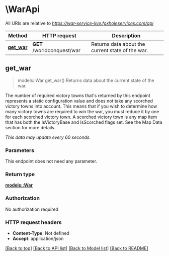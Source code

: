 # \WarApi

All URIs are relative to *https://war-service-live.foxholeservices.com/api*

Method | HTTP request | Description
------------- | ------------- | -------------
[**get_war**](WarApi.md#get_war) | **GET** /worldconquest/war | Returns data about the current state of the war.



## get_war

> models::War get_war()
Returns data about the current state of the war.

<p>The number of required victory towns that's returned by this endpoint represents a static configuration value and does not take any scorched victory towns into account. This means that if you wish to determine how many victory towns are required to win the war, you must reduce it by one for each scorched victory town. A scorched victory town is any map item that has both the IsVictoryBase and IsScorched flags set. See the Map Data section for more details.</p> <i>This data may update every 60 seconds.</i>

### Parameters

This endpoint does not need any parameter.

### Return type

[**models::War**](War.md)

### Authorization

No authorization required

### HTTP request headers

- **Content-Type**: Not defined
- **Accept**: application/json

[[Back to top]](#) [[Back to API list]](../README.md#documentation-for-api-endpoints) [[Back to Model list]](../README.md#documentation-for-models) [[Back to README]](../README.md)

